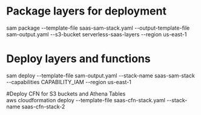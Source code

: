 # Package layers for deployment
sam package --template-file saas-sam-stack.yaml --output-template-file sam-output.yaml --s3-bucket serverless-saas-layers --region us-east-1

# Deploy layers and functions
sam deploy --template-file sam-output.yaml --stack-name saas-sam-stack --capabilities CAPABILITY_IAM --region us-east-1

#Deploy CFN for S3 buckets and Athena Tables  
aws cloudformation deploy --template-file saas-cfn-stack.yaml --stack-name saas-cfn-stack-2




